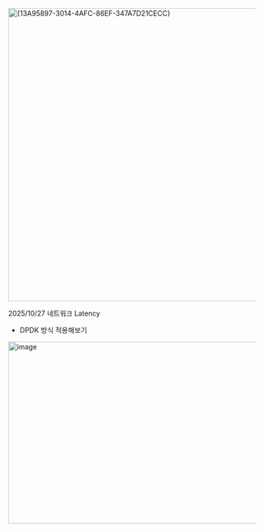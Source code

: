 <img width="1299" height="596" alt="{13A95897-3014-4AFC-86EF-347A7D21CECC}" src="https://github.com/user-attachments/assets/655b47a7-dfbd-42f5-b7e7-df9d0efe7fad" />


2025/10/27
네트워크 Latency
- DPDK 방식 적용해보기
<img width="751" height="370" alt="image" src="https://github.com/user-attachments/assets/a47dac1f-37b6-4511-a1aa-180ee2c9e95f" />
